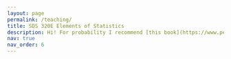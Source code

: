 ```yaml
---
layout: page
permalink: /teaching/
title: SDS 320E Elements of Statistics
description: Hi! For probability I recommend [this book](https://www.pearson.com/en-us/subject-catalog/p/first-course-in-probability-a/P200000006334/9780137504589)
nav: true
nav_order: 6
---
```


